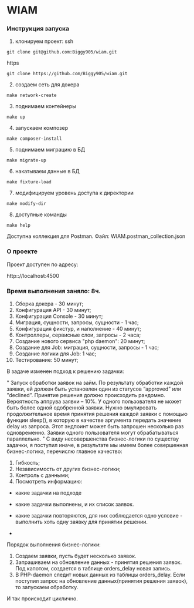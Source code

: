 # WIAM
### Инструкция запуска
1. клонируем проект:
ssh
```
git clone git@github.com:Biggy905/wiam.git
```
https
```
git clone https://github.com/Biggy905/wiam.git
```
2. создаем сеть для докера
```
make network-create
```
3. поднимаем контейнеры
```
make up
```
4. запускаем композер
```
make composer-install
```
5. поднимаем миграцию в БД
```
make migrate-up
```
6. накатываем данные в БД
```
make fixture-load
```
7. модифицируем уровень доступа к директории
```
make modify-dir
```
8. доступные команды
```
make help
```
Доступна коллекция для Postman. Файл: WIAM.postman_collection.json

### О проекте
Проект доступен по адресу:

http:://localhost:4500

### Время выполнения заняло: 8ч. 
1. Сборка докера - 30 минут;
2. Конфигурация API - 30 минут;
3. Конфигурация Console - 30 минут;
4. Миграция, сущности, запросы, сущности - 1 час;
5. Конфигурация фикстур, и наполнение - 40 минут;
6. Контроллеры, сервисные слои, запросы - 2 часа;
7. Создание нового сервиса "php daemon": 20 минут;
8. Создание для Job: миграция, сущности, запросы - 1 час;
9. Создание логики для Job: 1 час;
10. Тестирование: 50 минут;

В задаче изменен подход к решению задачки:

"
Запуск обработки заявок на займ. По результату обработки каждой заявки, ей должен быть установлен один из статусов “approved” или ”declined”. Принятие решения должно происходить рандомно. Вероятность аппрува заявки – 10%. У одного пользователя не может быть более одной одобренной заявки. Нужно эмулировать продолжительное время принятия решения каждой заявки с помощью функции sleep(), в которую в качестве аргумента передать значение delay из запроса. Этот эндпоинт может быть запрошен несколько раз одновременно. Заявки одного пользователя могут обрабатываться параллельно.
"
С виду несовершенства бизнес-логики по существу задачки, я поступил иначе, в результате мы имеем более совершенная бизнес-логика, перечислю главное качество: 
1) Гибкость; 
2) Независимость от других бизнес-логики;
3) Контроль с данными;
4) Посмотреть информацию:
- какие задачки на подходе
- какие задачки выполнены, и их список заявок.
- какие задачки повторяются, для них соблюдается одно условие - выполнить хоть одну заявку для принятии решении.

-
Порядок выполнения бизнес-логики:
1) Создаем заявки, пусть будет несколько заявок.
2) Запрашиваем на обновление данных - принятия решения заявок. Под капотом, создается в таблице orders_delay новая запись.
3) В PHP-daemon следит новых данных из таблицы orders_delay. Если поступил запрос на обновление данных(принятия решения заявок), то запускаем обработку. 

И так происходит циклично.